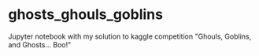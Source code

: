 # ghosts_ghouls_goblins
Jupyter notebook with my solution to kaggle competition "Ghouls, Goblins, and Ghosts... Boo!"

